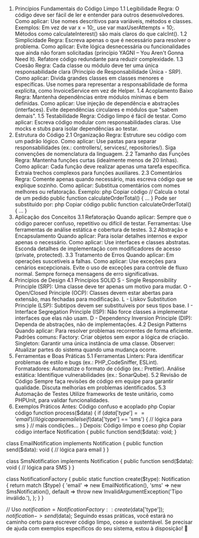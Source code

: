 1. Princípios Fundamentais do Código Limpo
1.1 Legibilidade
Regra: O código deve ser fácil de ler e entender para outros desenvolvedores.
Como aplicar: Use nomes descritivos para variáveis, métodos e classes.
Exemplos:
Em vez de var x = 10;, use var maxUserAttempts = 10;.
Métodos como calculateInterest() são mais claros do que calcInt().
1.2 Simplicidade
Regra: Escreva apenas o que é necessário para resolver o problema.
Como aplicar:
Evite lógica desnecessária ou funcionalidades que ainda não foram solicitadas (princípio YAGNI – You Aren't Gonna Need It).
Refatore código redundante para reduzir complexidade.
1.3 Coesão
Regra: Cada classe ou módulo deve ter uma única responsabilidade clara (Princípio de Responsabilidade Única - SRP).
Como aplicar:
Divida grandes classes em classes menores e específicas.
Use nomes para representar a responsabilidade de forma explícita, como InvoiceService em vez de Helper.
1.4 Acoplamento Baixo
Regra: Mantenha dependências entre módulos mínimas e bem definidas.
Como aplicar:
Use injeção de dependência e abstrações (interfaces).
Evite dependências circulares e módulos que "sabem demais".
1.5 Testabilidade
Regra: Código limpo é fácil de testar.
Como aplicar:
Escreva código modular com responsabilidades claras.
Use mocks e stubs para isolar dependências ao testar.
2. Estrutura do Código
2.1 Organização
Regra: Estruture seu código com um padrão lógico.
Como aplicar:
Use pastas para separar responsabilidades (ex.: controllers/, services/, repositories/).
Siga convenções de nomenclatura da linguagem.
2.2 Tamanho das Funções
Regra: Mantenha funções curtas (idealmente menos de 20 linhas).
Como aplicar:
Cada função deve realizar apenas uma tarefa específica.
Extraia trechos complexos para funções auxiliares.
2.3 Comentários
Regra: Comente apenas quando necessário, mas escreva código que se explique sozinho.
Como aplicar:
Substitua comentários com nomes melhores ou refatoração.
Exemplo:
php
Copiar código
// Calcula o total de um pedido
public function calculateOrderTotal() { ... }
Pode ser substituído por:
php
Copiar código
public function calculateOrderTotal() { ... }
3. Aplicação dos Conceitos
3.1 Refatoração
Quando aplicar: Sempre que o código parecer confuso, repetitivo ou difícil de testar.
Ferramentas: Use ferramentas de análise estática e cobertura de testes.
3.2 Abstração e Encapsulamento
Quando aplicar: Para isolar detalhes internos e expor apenas o necessário.
Como aplicar:
Use interfaces e classes abstratas.
Esconda detalhes de implementação com modificadores de acesso (private, protected).
3.3 Tratamento de Erros
Quando aplicar: Em operações suscetíveis a falhas.
Como aplicar:
Use exceções para cenários excepcionais.
Evite o uso de exceções para controle de fluxo normal.
Sempre forneça mensagens de erro significativas.
4. Princípios de Design
4.1 Princípios SOLID
S - Single Responsibility Principle (SRP): Uma classe deve ter apenas um motivo para mudar.
O - Open/Closed Principle (OCP): Classes devem estar abertas para extensão, mas fechadas para modificação.
L - Liskov Substitution Principle (LSP): Subtipos devem ser substituíveis por seus tipos base.
I - Interface Segregation Principle (ISP): Não force classes a implementar interfaces que elas não usam.
D - Dependency Inversion Principle (DIP): Dependa de abstrações, não de implementações.
4.2 Design Patterns
Quando aplicar: Para resolver problemas recorrentes de forma eficiente.
Padrões comuns:
Factory: Criar objetos sem expor a lógica de criação.
Singleton: Garantir uma única instância de uma classe.
Observer: Atualizar partes do sistema quando uma mudança ocorre.
5. Ferramentas e Boas Práticas
5.1 Ferramentas
Linters: Para identificar problemas de estilo e bugs (ex.: PHP_CodeSniffer, ESLint).
Formatadores: Automatize o formato de código (ex.: Prettier).
Análise estática: Identifique vulnerabilidades (ex.: SonarQube).
5.2 Revisão de Código
Sempre faça revisões de código em equipe para garantir qualidade.
Discuta melhorias em problemas identificados.
5.3 Automação de Testes
Utilize frameworks de teste unitário, como PHPUnit, para validar funcionalidades.
6. Exemplos Práticos
Antes: Código confuso e acoplado
php
Copiar código
function process($data) {
    if ($data['type'] == 'email') {
        // lógica para email
    } elseif ($data['type'] == 'sms') {
        // lógica para sms
    }
    // mais condições...
}
Depois: Código limpo e coeso
php
Copiar código
interface Notification {
    public function send($data): void;
}

class EmailNotification implements Notification {
    public function send($data): void {
        // lógica para email
    }
}

class SmsNotification implements Notification {
    public function send($data): void {
        // lógica para SMS
    }
}

class NotificationFactory {
    public static function create($type): Notification {
        return match ($type) {
            'email' => new EmailNotification(),
            'sms' => new SmsNotification(),
            default => throw new InvalidArgumentException('Tipo inválido.'),
        };
    }
}

// Uso
$notification = NotificationFactory::create($data['type']);
$notification->send($data);
Seguindo essas práticas, você estará no caminho certo para escrever código limpo, coeso e sustentável. Se precisar de ajuda com exemplos específicos do seu sistema, estou à disposição! 🚀
